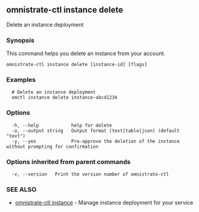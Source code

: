 ## omnistrate-ctl instance delete

Delete an instance deployment

### Synopsis

This command helps you delete an instance from your account.

```
omnistrate-ctl instance delete [instance-id] [flags]
```

### Examples

```
  # Delete an instance deployment
  omctl instance delete instance-abcd1234
```

### Options

```
  -h, --help            help for delete
  -o, --output string   Output format (text|table|json) (default "text")
  -y, --yes             Pre-approve the deletion of the instance without prompting for confirmation
```

### Options inherited from parent commands

```
  -v, --version   Print the version number of omnistrate-ctl
```

### SEE ALSO

* [omnistrate-ctl instance](omnistrate-ctl_instance.md)	 - Manage instance deployment for your service

